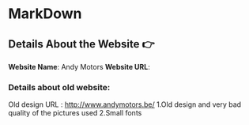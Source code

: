 # MarkDown

## Details About the Website :point_right: 
**Website Name**: Andy Motors
**Website URL**: 

### Details about old website:
Old design URL : http://www.andymotors.be/
1.Old design and very bad quality of the pictures used
2.Small fonts 



